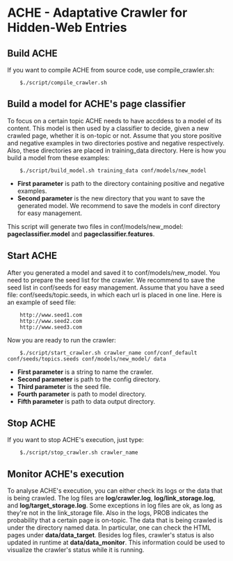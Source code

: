 ACHE - Adaptative Crawler for Hidden-Web Entries
============

Build ACHE
--------------------------------------------
If you want to compile ACHE from source code, use compile_crawler.sh:

        $./script/compile_crawler.sh
  
  
Build a model for ACHE's page classifier
--------------------------------------------
To focus on a certain topic ACHE needs to have accddess to a model of its content. This model is then 
used by a classifier to decide, given a new crawled page, whether it is on-topic or not. Assume that you store positive and negative examples in two directories postive and negative respectively. Also, these directories are placed in training_data directory. Here is how you build a model from these examples:
    
        $./script/build_model.sh training_data conf/models/new_model

- **First parameter** is path to the directory containing positive and negative examples.
- **Second parameter** is the new directory that you want to save the generated model. We recommend to save the models in conf directory for easy management.
  
This script will generate two files in conf/models/new_model: **pageclassifier.model** and **pageclassifier.features**.

Start ACHE
--------------------------------------------
After you generated a model and saved it to conf/models/new_model. You need to prepare the seed list for the crawler. We recommend to save the seed list in conf/seeds for easy management. Assume that you have a seed file: conf/seeds/topic.seeds, in which each url is placed in one line. Here is an example of seed file:
  
        http://www.seed1.com
        http://www.seed2.com
        http://www.seed3.com
  
Now you are ready to run the crawler:

        $./script/start_crawler.sh crawler_name conf/conf_default conf/seeds/topics.seeds conf/models/new_model/ data

- **First parameter** is a string to name the crawler.
- **Second parameter** is path to the config directory.
- **Third parameter** is the seed file.
- **Fourth parameter** is path to model directory.
- **Fifth parameter** is path to data output directory.

Stop ACHE
--------------------------------------------
If you want to stop ACHE's execution, just type:

        $./script/stop_crawler.sh crawler_name

Monitor ACHE's execution
---------------------------
To analyse ACHE's execution, you can either check its logs or the data that is being crawled. 
The log files are **log/crawler.log**, **log/link_storage.log**, and **log/target_storage.log**. Some exceptions in 
log files are ok, as long as they're not in the link_storage file. Also in the logs, PROB indicates the
probability that a certain page is on-topic. 
The data that is being crawled is under the directory named data. In particular, one can check the HTML 
pages under **data/data_target**.
Besides log files, crawler's status is also updated in runtime at **data/data_monitor**. This information
could be used to visualize the crawler's status while it is running.
